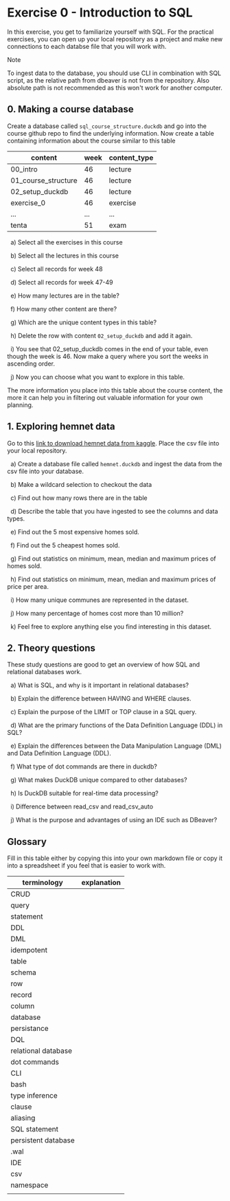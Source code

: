 # Exercise 0 - Introduction to SQL

In this exercise, you get to familiarize yourself with SQL. For the practical exercises, you can open up your local repository as a project and make new connections to each databse file that you will work with.

> [!NOTE]
> To ingest data to the database, you should use CLI in combination with SQL script, as the relative path from dbeaver is not from the repository. Also absolute path is not recommended as this won't work for another computer.

## 0. Making a course database

Create a database called `sql_course_structure.duckdb` and go into the course github repo to find the underlying information. Now create a table containing information about the course similar to this table

| content             | week | content_type |
| ------------------- | ---- | ------------ |
| 00_intro            | 46   | lecture      |
| 01_course_structure | 46   | lecture      |
| 02_setup_duckdb     | 46   | lecture      |
| exercise_0          | 46   | exercise     |
| ...                 | ...  | ...          |
| tenta               | 51   | exam         |

&nbsp; a) Select all the exercises in this course

&nbsp; b) Select all the lectures in this course

&nbsp; c) Select all records for week 48

&nbsp; d) Select all records for week 47-49

&nbsp; e) How many lectures are in the table?

&nbsp; f) How many other content are there?

&nbsp; g) Which are the unique content types in this table?

&nbsp; h) Delete the row with content `02_setup_duckdb` and add it again.

&nbsp; i) You see that 02_setup_duckdb comes in the end of your table, even though the week is 46. Now make a query where you sort the weeks in ascending order.

&nbsp; j) Now you can choose what you want to explore in this table.

The more information you place into this table about the course content, the more it can help you in filtering out valuable information for your own planning.

## 1. Exploring hemnet data

Go to this [link to download hemnet data from kaggle](https://www.kaggle.com/datasets/florianlandras/stockholm-house-market-prices). Place the csv file into your local repository.

&nbsp; a) Create a database file called `hemnet.duckdb` and ingest the data from the csv file into your database.

&nbsp; b) Make a wildcard selection to checkout the data

&nbsp; c) Find out how many rows there are in the table

&nbsp; d) Describe the table that you have ingested to see the columns and data types.

&nbsp; e) Find out the 5 most expensive homes sold.

&nbsp; f) Find out the 5 cheapest homes sold.

&nbsp; g) Find out statistics on minimum, mean, median and maximum prices of homes sold.

&nbsp; h) Find out statistics on minimum, mean, median and maximum prices of price per area.

&nbsp; i) How many unique communes are represented in the dataset.

&nbsp; j) How many percentage of homes cost more than 10 million?

&nbsp; k) Feel free to explore anything else you find interesting in this dataset.

## 2. Theory questions

These study questions are good to get an overview of how SQL and relational databases work.

&nbsp; a) What is SQL, and why is it important in relational databases?

&nbsp; b) Explain the difference between HAVING and WHERE clauses.

&nbsp; c) Explain the purpose of the LIMIT or TOP clause in a SQL query.

&nbsp; d) What are the primary functions of the Data Definition Language (DDL) in SQL?

&nbsp; e) Explain the differences between the Data Manipulation Language (DML) and Data Definition Language (DDL).

&nbsp; f) What type of dot commands are there in duckdb?

&nbsp; g) What makes DuckDB unique compared to other databases?

&nbsp; h) Is DuckDB suitable for real-time data processing?

&nbsp; i) Difference between read_csv and read_csv_auto

&nbsp; j) What is the purpose and advantages of using an IDE such as DBeaver?

## Glossary

Fill in this table either by copying this into your own markdown file or copy it into a spreadsheet if you feel that is easier to work with.

| terminology         | explanation |
| ------------------- | ----------- |
| CRUD                |             |
| query               |             |
| statement           |             |
| DDL                 |             |
| DML                 |             |
| idempotent          |             |
| table               |             |
| schema              |             |
| row                 |             |
| record              |             |
| column              |             |
| database            |             |
| persistance         |             |
| DQL                 |             |
| relational database |             |
| dot commands        |             |
| CLI                 |             |
| bash                |             |
| type inference      |             |
| clause              |             |
| aliasing            |             |
| SQL statement       |             |
| persistent database |             |
| .wal                |             |
| IDE                 |             |
| csv                 |             |
| namespace           |             |
|                     |             |

